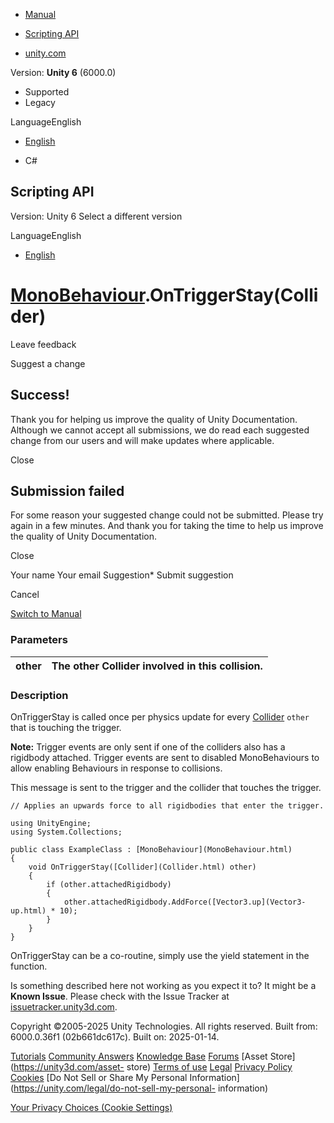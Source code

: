 [ ]()

  * [Manual](../Manual/index.html)
  * [Scripting API](../ScriptReference/index.html)

  * [unity.com](https://unity.com/)

Version: **Unity 6** (6000.0)

  * Supported
  * Legacy

LanguageEnglish

  * [English]()

  * C#

[ ](https://docs.unity3d.com)

## Scripting API

Version: Unity 6 Select a different version

LanguageEnglish

  * [English]()

#  [MonoBehaviour](MonoBehaviour.html).OnTriggerStay(Collider)

Leave feedback

Suggest a change

## Success!

Thank you for helping us improve the quality of Unity Documentation. Although
we cannot accept all submissions, we do read each suggested change from our
users and will make updates where applicable.

Close

## Submission failed

For some reason your suggested change could not be submitted. Please <a>try
again</a> in a few minutes. And thank you for taking the time to help us
improve the quality of Unity Documentation.

Close

Your name Your email Suggestion* Submit suggestion

Cancel

[Switch to Manual](../Manual/class-MonoBehaviour.html "Go to MonoBehaviour
Component in the Manual")

### Parameters

other | The other Collider involved in this collision.  
---|---  
  
### Description

OnTriggerStay is called once per physics update for every
[Collider](Collider.html) `other` that is touching the trigger.

**Note:** Trigger events are only sent if one of the colliders also has a
rigidbody attached. Trigger events are sent to disabled MonoBehaviours to
allow enabling Behaviours in response to collisions.  
  
This message is sent to the trigger and the collider that touches the trigger.

    
    
    // Applies an upwards force to all rigidbodies that enter the trigger.  
      
    using UnityEngine;
    using System.Collections;  
      
    public class ExampleClass : [MonoBehaviour](MonoBehaviour.html)
    {
        void OnTriggerStay([Collider](Collider.html) other)
        {
            if (other.attachedRigidbody)
            {
                other.attachedRigidbody.AddForce([Vector3.up](Vector3-up.html) * 10);
            }
        }
    }
    

OnTriggerStay can be a co-routine, simply use the yield statement in the
function.

Is something described here not working as you expect it to? It might be a
**Known Issue**. Please check with the Issue Tracker at
[issuetracker.unity3d.com](https://issuetracker.unity3d.com).

Copyright ©2005-2025 Unity Technologies. All rights reserved. Built from:
6000.0.36f1 (02b661dc617c). Built on: 2025-01-14.

[Tutorials](https://unity3d.com/learn) [Community
Answers](https://answers.unity3d.com) [Knowledge
Base](https://support.unity3d.com/hc/en-us)
[Forums](https://forum.unity3d.com) [Asset Store](https://unity3d.com/asset-
store) [Terms of use](https://docs.unity3d.com/Manual/TermsOfUse.html)
[Legal](https://unity.com/legal) [Privacy
Policy](https://unity.com/legal/privacy-policy)
[Cookies](https://unity.com/legal/cookie-policy) [Do Not Sell or Share My
Personal Information](https://unity.com/legal/do-not-sell-my-personal-
information)

[Your Privacy Choices (Cookie Settings)](javascript:void\(0\);)

